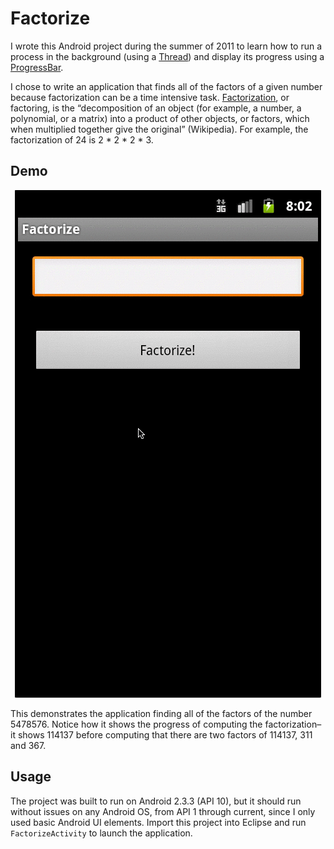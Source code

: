 # Factorize
I wrote this Android project during the summer of 2011 to learn how to run a process in the background (using a [Thread](http://developer.android.com/reference/java/lang/Thread.html)) and display its progress using a [ProgressBar](http://developer.android.com/reference/android/widget/ProgressBar.html).

I chose to write an application that finds all of the factors of a given number because factorization can be a time intensive task.  [Factorization](http://en.wikipedia.org/wiki/Factorization), or factoring, is the “decomposition of an object (for example, a number, a polynomial, or a matrix) into a product of other objects, or factors, which when multiplied together give the original” (Wikipedia).  For example, the factorization of 24 is 2 * 2 * 2 * 3.

## Demo
<p align="center">
  <img src="https://raw.githubusercontent.com/clrung/Factorize/master/README%20Assets/FactorizeDemo.gif" alt="Demo"/>
</p>
This demonstrates the application finding all of the factors of the number 5478576.  Notice how it shows the progress of computing the factorization–it shows 114137 before computing that there are two factors of 114137, 311 and 367.

## Usage
The project was built to run on Android 2.3.3 (API 10), but it should run without issues on any Android OS, from API 1 through current, since I only used basic Android UI elements.  Import this project into Eclipse and run `FactorizeActivity` to launch the application.